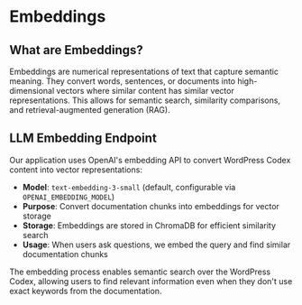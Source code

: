 # Embeddings

## What are Embeddings?

Embeddings are numerical representations of text that capture semantic meaning. They convert words, sentences, or documents into high-dimensional vectors where similar content has similar vector representations. This allows for semantic search, similarity comparisons, and retrieval-augmented generation (RAG).

## LLM Embedding Endpoint

Our application uses OpenAI's embedding API to convert WordPress Codex content into vector representations:

- **Model**: `text-embedding-3-small` (default, configurable via `OPENAI_EMBEDDING_MODEL`)
- **Purpose**: Convert documentation chunks into embeddings for vector storage
- **Storage**: Embeddings are stored in ChromaDB for efficient similarity search
- **Usage**: When users ask questions, we embed the query and find similar documentation chunks

The embedding process enables semantic search over the WordPress Codex, allowing users to find relevant information even when they don't use exact keywords from the documentation.
